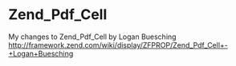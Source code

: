 Zend_Pdf_Cell
=============

My changes to Zend_Pdf_Cell by Logan Buesching http://framework.zend.com/wiki/display/ZFPROP/Zend_Pdf_Cell+-+Logan+Buesching
